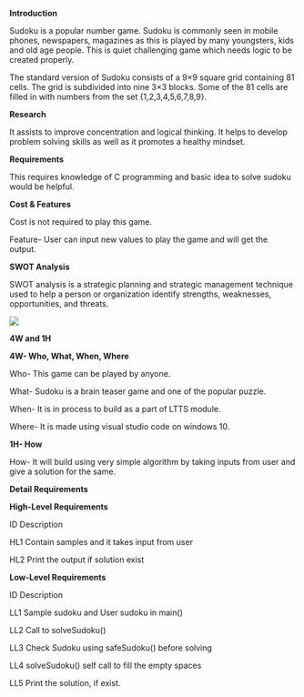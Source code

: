 **Introduction**

Sudoku is a popular number game. Sudoku is commonly seen in mobile phones, newspapers, magazines as this is played by many youngsters, kids and old age people. This is quiet challenging game which needs logic to be created properly.

The standard version of Sudoku consists of a 9×9 square grid containing 81 cells. The grid is subdivided into nine 3×3 blocks. Some of the 81 cells are filled in with numbers from the set {1,2,3,4,5,6,7,8,9}.

**Research**

It assists to improve concentration and logical thinking. It helps to develop problem solving skills as well as it promotes a healthy mindset.

**Requirements**

This requires knowledge of C programming and basic idea to solve sudoku would be helpful.

**Cost &amp; Features**

Cost is not required to play this game.

Feature- User can input new values to play the game and will get the output.

**SWOT Analysis**

SWOT analysis is a strategic planning and strategic management technique used to help a person or organization identify strengths, weaknesses, opportunities, and threats.

![](RackMultipart20211120-4-p7086l_html_cb7a02d7cf9342ae.jpg)

**4W and 1H**

**4W- Who, What, When, Where**

Who- This game can be played by anyone.

What- Sudoku is a brain teaser game and one of the popular puzzle.

When- It is in process to build as a part of LTTS module.

Where- It is made using visual studio code on windows 10.

**1H- How**

How- It will build using very simple algorithm by taking inputs from user and give a solution for the same.

**Detail Requirements**

**High-Level Requirements**

ID Description

HL1 Contain samples and it takes input from user

HL2 Print the output if solution exist

**Low-Level Requirements**

ID Description

LL1 Sample sudoku and User sudoku in main()

LL2 Call to solveSudoku()

LL3 Check Sudoku using safeSudoku() before solving

LL4 solveSudoku() self call to fill the empty spaces

LL5 Print the solution, if exist.
